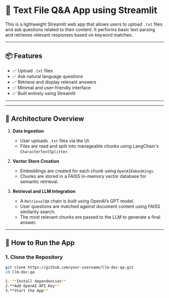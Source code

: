 # 🧠 Text File Q&A App using Streamlit

This is a lightweight Streamlit web app that allows users to upload `.txt` files and ask questions related to their content. It performs basic text parsing and retrieves relevant responses based on keyword matches.

---

## 📦 Features

- ✅ Upload `.txt` files
- ✅ Ask natural language questions
- ✅ Retrieve and display relevant answers
- ✅ Minimal and user-friendly interface
- ✅ Built entirely using Streamlit

---


---

## 🧪 Architecture Overview

1. **Data Ingestion**
   - User uploads `.txt` files via the UI.
   - Files are read and split into manageable chunks using LangChain's `CharacterTextSplitter`.

2. **Vector Store Creation**
   - Embeddings are created for each chunk using `OpenAIEmbeddings`.
   - Chunks are stored in a FAISS in-memory vector database for semantic retrieval.

3. **Retrieval and LLM Integration**
   - A `RetrievalQA` chain is built using OpenAI’s GPT model.
   - User questions are matched against document content using FAISS similarity search.
   - The most relevant chunks are passed to the LLM to generate a final answer.

---

## 🚀 How to Run the App

### 1. Clone the Repository

```bash
git clone https://github.com/your-username/llm-doc-qa.git
cd llm-doc-qa

1. **Install dependencies**
2.**Add OpenAI API Key**
3.**Start the App**
